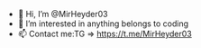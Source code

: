 - 👋 Hi, I’m @MirHeyder03
- 👀 I’m interested in anything belongs to coding
- 📫 Contact me:TG => https://t.me/MirHeyder03
